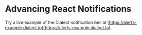 # Advancing React Notifications

Try a live example of the Dialect notification bell at [https://alerts-example.dialect.to](https://alerts-example.dialect.to).
